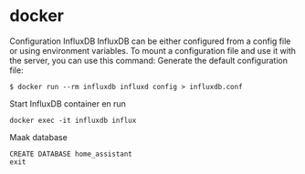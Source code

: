 # docker

Configuration InfluxDB
InfluxDB can be either configured from a config file or using environment variables. To mount a configuration file and use it with the server, you can use this command:
Generate the default configuration file:

    $ docker run --rm influxdb influxd config > influxdb.conf

Start InfluxDB container en run

    docker exec -it influxdb influx

Maak database

    CREATE DATABASE home_assistant
    exit
